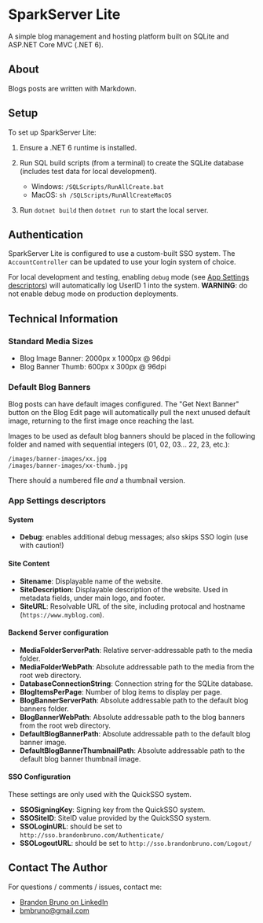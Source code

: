 # SparkServer Lite

A simple blog management and hosting platform built on SQLite and ASP.NET Core MVC (.NET 6).

## About

Blogs posts are written with Markdown.

## Setup

To set up SparkServer Lite:

1) Ensure a .NET 6 runtime is installed.

2) Run SQL build scripts (from a terminal) to create the SQLite database (includes test data for local development).

   * Windows: `/SQLScripts/RunAllCreate.bat`
   * MacOS: `sh /SQLScripts/RunAllCreateMacOS`
	
3) Run `dotnet build` then `dotnet run` to start the local server.

## Authentication

SparkServer Lite is configured to use a custom-built SSO system. The `AccountController` can be updated to use your login system of choice.

For local development and testing, enabling `debug` mode (see [App Settings descriptors](https://github.com/bmbruno/spark-server-lite#app-settings-descriptors)) will automatically log UserID 1 into the system. **WARNING**: do not enable debug mode on production deployments.

## Technical Information

### Standard Media Sizes

* Blog Image Banner: 2000px x 1000px @ 96dpi
* Blog Banner Thumb: 600px x 300px @ 96dpi

### Default Blog Banners

Blog posts can have default images configured. The "Get Next Banner" button on the Blog Edit page will automatically pull the next unused default image, returning to the first image once reaching the last.

Images to be used as default blog banners should be placed in the following folder and named with sequential integers (01, 02, 03... 22, 23, etc.):

```
/images/banner-images/xx.jpg
/images/banner-images/xx-thumb.jpg
```

There should a numbered file _and_ a thumbnail version.

### App Settings descriptors

#### System

* **Debug**: enables additional debug messages; also skips SSO login (use with caution!)

#### Site Content

* **Sitename**: Displayable name of the website.
* **SiteDescription**: Displayable description of the website. Used in metadata fields, under main logo, and footer.
* **SiteURL**: Resolvable URL of the site, including protocal and hostname (`https://www.myblog.com`).
 
#### Backend Server configuration

* **MediaFolderServerPath**: Relative server-addressable path to the media folder.
* **MediaFolderWebPath**: Absolute addressable path to the media from the root web directory.
* **DatabaseConnectionString**: Connection string for the SQLite database.
* **BlogItemsPerPage**: Number of blog items to display per page.
* **BlogBannerServerPath**: Absolute addressable path to the default blog banners folder.
* **BlogBannerWebPath**: Absolute addressable path to the blog banners from the root web directory.
* **DefaultBlogBannerPath**: Absolute addressable path to the default blog banner image.
* **DefaultBlogBannerThumbnailPath**: Absolute addressable path to the default blog banner thumbnail image.

#### SSO Configuration

These settings are only used with the QuickSSO system.

* **SSOSigningKey**: Signing key from the QuickSSO system.
* **SSOSiteID**: SiteID value provided by the QuickSSO system.
* **SSOLoginURL**: should be set to `http://sso.brandonbruno.com/Authenticate/`
* **SSOLogoutURL**: should be set to `http://sso.brandonbruno.com/Logout/`

## Contact The Author

For questions / comments / issues, contact me:

* [Brandon Bruno on LinkedIn](https://www.linkedin.com/in/brandonbruno)
* [bmbruno@gmail.com](mailto:bmbruno@gmail.com)